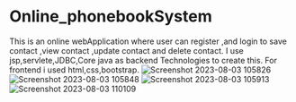# Online_phonebookSystem 
This is an online webApplication where user can register ,and login to save contact ,view contact ,update contact and delete contact.
I use jsp,servlete,JDBC,Core java as backend Technologies to create this.
For frontend i used html,css,bootstrap.
![Screenshot 2023-08-03 105826](https://github.com/suv784/Online_phonebookSystem/assets/140892164/3dfbadaf-7f00-4b41-8577-49f9d0edbdbf)
![Screenshot 2023-08-03 105848](https://github.com/suv784/Online_phonebookSystem/assets/140892164/2e790f27-aded-4f0b-865f-443711880e16)
![Screenshot 2023-08-03 105913](https://github.com/suv784/Online_phonebookSystem/assets/140892164/ede0e222-9319-469b-a671-e1391ab12adf)
![Screenshot 2023-08-03 110109](https://github.com/suv784/Online_phonebookSystem/assets/140892164/dc4bd074-5bb1-4076-80d7-a458ba90f533)
